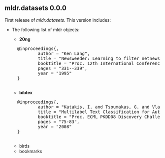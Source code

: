 ## mldr.datasets 0.0.0

First release of *mldr.datasets*. This version includes:

* The following list of mldr objects:
    * **20ng** 
    <pre>
    @inproceedings{,
            author = "Ken Lang",
            title = "Newsweeder: Learning to filter netnews",
            booktitle = "Proc. 12th International Conference on Machine Learning",
            pages = "331--339",
            year = "1995"
    }
    </pre>

    * **bibtex**
    <pre>
    @inproceedings{,
            author = "Katakis, I. and Tsoumakas, G. and Vlahavas, I.",
            title = "Multilabel Text Classification for Automated Tag Suggestion",
            booktitle = "Proc. ECML PKDD08 Discovery Challenge, Antwerp, Belgium",
            pages = "75-83",
            year = "2008"
    }
    </pre>
    * birds
    * bookmarks
